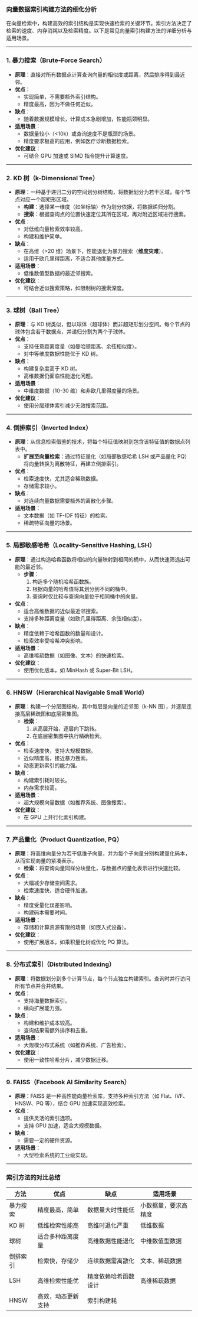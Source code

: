 ### 向量数据索引构建方法的细化分析

在向量检索中，构建高效的索引结构是实现快速检索的关键环节。索引方法决定了检索的速度、内存消耗以及检索精度。以下是常见向量索引构建方法的详细分析与适用场景。

---

### 1. **暴力搜索（Brute-Force Search）**
- **原理**：直接对所有数据点计算查询向量的相似度或距离，然后排序得到最近邻。
- **优点**：
  - 实现简单，不需要额外索引结构。
  - 精度最高，因为不做任何近似。
- **缺点**：
  - 随着数据规模增长，计算成本急剧增加，性能瓶颈明显。
- **适用场景**：
  - 数据量较小（<10k）或查询速度不是瓶颈的场景。
  - 精度要求极高的应用，例如医疗诊断数据检索。
- **优化建议**：
  - 可结合 GPU 加速或 SIMD 指令提升计算速度。

---

### 2. **KD 树（k-Dimensional Tree）**
- **原理**：一种基于递归二分的空间划分树结构，将数据划分为若干区域，每个节点对应一个超矩形区域。
  - **构建**：选择某一维度（如坐标轴）作为划分依据，将数据递归分割。
  - **搜索**：根据查询点的位置快速定位其所在区域，再对附近区域进行搜索。
- **优点**：
  - 对低维向量检索效率较高。
  - 构建和维护简单。
- **缺点**：
  - 在高维（>20 维）场景下，性能退化为暴力搜索（**维度灾难**）。
  - 适用于欧几里得距离，不适合其他度量方式。
- **适用场景**：
  - 低维数值型数据的最近邻搜索。
- **优化建议**：
  - 可结合近似搜索策略，如限制树的搜索深度。

---

### 3. **球树（Ball Tree）**
- **原理**：与 KD 树类似，但以球体（超球体）而非超矩形划分空间。每个节点的球体包含若干数据点，并递归分割为两个子球体。
- **优点**：
  - 支持任意距离度量（如曼哈顿距离、余弦相似度）。
  - 对中等维度数据性能优于 KD 树。
- **缺点**：
  - 构建复杂度高于 KD 树。
  - 高维数据仍面临性能退化问题。
- **适用场景**：
  - 中维度数据（10-30 维）和非欧几里得度量的场景。
- **优化建议**：
  - 使用分层球体索引减少无效搜索范围。

---

### 4. **倒排索引（Inverted Index）**
- **原理**：从信息检索借鉴的技术，将每个特征值映射到包含该特征值的数据点列表中。
  - **扩展至向量检索**：通过特征量化（如局部敏感哈希 LSH 或产品量化 PQ）将向量转换为离散特征，再建立倒排索引。
- **优点**：
  - 检索速度快，尤其适合稀疏数据。
  - 存储需求较小。
- **缺点**：
  - 对连续向量数据需要额外的离散化步骤。
- **适用场景**：
  - 文本数据（如 TF-IDF 特征）的检索。
  - 稀疏特征向量的场景。

---

### 5. **局部敏感哈希（Locality-Sensitive Hashing, LSH）**
- **原理**：通过构造哈希函数将相似的向量映射到相同的桶中，从而快速筛选出可能的最近邻。
  - **步骤**：
    1. 构造多个随机哈希函数族。
    2. 根据向量的哈希值将其划分到不同的桶中。
    3. 查询时仅比较与查询向量位于相同桶中的向量。
- **优点**：
  - 适合高维数据的近似最近邻搜索。
  - 支持多种距离度量（如欧几里得距离、余弦相似度）。
- **缺点**：
  - 精度依赖于哈希函数的数量和设计。
  - 检索效率受哈希冲突影响。
- **适用场景**：
  - 高维稀疏数据（如图像、文本）的快速检索。
- **优化建议**：
  - 使用优化版本，如 MinHash 或 Super-Bit LSH。

---

### 6. **HNSW（Hierarchical Navigable Small World）**
- **原理**：构建一个分层图结构，其中每层是向量的近邻图（k-NN 图），并逐层连接高层稀疏图和底层密集图。
  - **检索**：
    1. 从高层开始，逐层向下跳转。
    2. 在底层密集图中执行精确检索。
- **优点**：
  - 检索速度快，支持大规模数据。
  - 近似精度高，接近暴力搜索。
  - 动态更新索引的能力强。
- **缺点**：
  - 构建索引耗时较长。
  - 内存需求较高。
- **适用场景**：
  - 超大规模向量数据（如推荐系统、图像搜索）。
- **优化建议**：
  - 在 GPU 上并行化索引构建。

---

### 7. **产品量化（Product Quantization, PQ）**
- **原理**：将高维向量分为若干低维子向量，并为每个子向量分别构建量化码本，从而实现向量的紧凑表示。
  - **检索**：将查询向量同样分块量化，与数据点的量化表示进行快速比较。
- **优点**：
  - 大幅减少存储空间需求。
  - 检索速度快，适合硬件加速。
- **缺点**：
  - 精度受量化误差影响。
  - 构建码本需要时间。
- **适用场景**：
  - 存储和计算资源有限的场景（如嵌入式设备）。
- **优化建议**：
  - 使用扩展版本，如乘积量化树或优化 PQ 算法。

---

### 8. **分布式索引（Distributed Indexing）**
- **原理**：将数据划分到多个计算节点，每个节点独立构建索引。查询时并行访问所有节点并合并结果。
- **优点**：
  - 支持海量数据索引。
  - 横向扩展能力强。
- **缺点**：
  - 构建和维护成本较高。
  - 查询结果需额外排序和去重。
- **适用场景**：
  - 大规模分布式系统（如推荐系统、广告检索）。
- **优化建议**：
  - 使用一致性哈希分片，减少数据迁移。

---

### 9. **FAISS（Facebook AI Similarity Search）**
- **原理**：FAISS 是一种高性能向量检索库，支持多种索引方法（如 Flat、IVF、HNSW、PQ 等），结合 GPU 加速实现高效检索。
- **优点**：
  - 提供灵活的索引选项。
  - 支持 GPU 加速，适合大规模数据。
- **缺点**：
  - 需要一定的硬件资源。
- **适用场景**：
  - 大型检索系统的工业级实现。

---

### 索引方法的对比总结

| 方法         | 优点                  | 缺点                  | 适用场景               |
|--------------|-----------------------|-----------------------|------------------------|
| 暴力搜索     | 精度最高，简单        | 数据量大时性能低      | 小数据量，要求高精度   |
| KD 树        | 低维检索性能高        | 高维时退化严重        | 低维数据              |
| 球树         | 适合多种距离度量      | 高维数据性能退化      | 中维数值型数据        |
| 倒排索引     | 检索快，存储少        | 连续数据需离散化      | 文本、稀疏数据        |
| LSH          | 高维检索性能优        | 精度依赖哈希函数设计  | 高维稀疏数据          |
| HNSW         | 高效，动态更新支持    | 索引构建耗